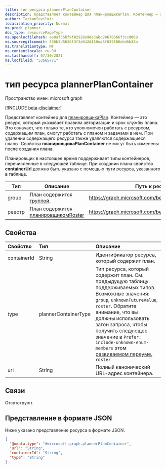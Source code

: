 ```yaml
---
title: тип ресурса plannerPlanContainer
description: Представляет контейнер для планировщикаPlan. Контейнер — это ресурс, который указывает правила авторизации и срок службы плана.
author: TarkanSevilmis
localization_priority: Normal
ms.prod: planner
doc_type: resourcePageType
ms.openlocfilehash: ea0af35bf9f82928e9da3abc90670566f3cc0869
ms.sourcegitcommit: 596b3d5636f3f3e042d180ea8f039f00ebd6b38a
ms.translationtype: MT
ms.contentlocale: ru-RU
ms.lasthandoff: 07/30/2021
ms.locfileid: "53665771"
---
```

# <a name="plannerplancontainer-resource-type"></a>тип ресурса plannerPlanContainer

Пространство имен: microsoft.graph

[!INCLUDE [beta-disclaimer](../../includes/beta-disclaimer.md)]

Представляет контейнер для [планировщикаPlan](plannerPlan.md). Контейнер — это ресурс, который указывает правила авторизации и срок службы плана. Это означает, что только те, кто уполномочен работать с ресурсом, содержащим план, смогут работать с планом и задачами в нем. При удалении содержащего ресурса также удаляются содержащиеся планы. Свойства **планировщикаPlanContainer** не могут быть изменены после создания плана.

Планировщик в настоящее время поддерживает типы контейнеров, перечисленные в следующей таблице. При создании плана свойство **containerUrl** должно быть указано с помощью пути ресурса, указанного в таблице.

|Тип|Описание|Путь к ресурсу|
|----|-----------|--------------------|
|group| План содержится [группой](group.md).| https://graph.microsoft.com/beta/groups/&lt;id&gt;|
|реестр| План содержится [планировщикомRoster](plannerroster.md) | https://graph.microsoft.com/beta/planner/rosters/&lt;id&gt;|

## <a name="properties"></a>Свойства
|Свойство|Тип|Описание|
|:---|:---|:---|
|containerId|String|Идентификатор ресурса, который содержит план.|
|type|plannerContainerType| Тип ресурса, который содержит план. См. предыдущую таблицу поддерживаемых типов. Возможные значения: `group`, `unknownFutureValue`, `roster`. Обратите внимание, что вы должны использовать загон запроса, чтобы получить следующее значение в `Prefer: include-unknown-enum-members` этом [развиваемом переуме.](/graph/best-practices-concept#handling-future-members-in-evolvable-enumerations) `roster`|
|url|String|Полный канонический URL-адрес контейнера.|

## <a name="relationships"></a>Связи
Отсутствуют.

## <a name="json-representation"></a>Представление в формате JSON
Ниже указано представление ресурса в формате JSON.
<!-- {
  "blockType": "resource",
  "@odata.type": "microsoft.graph.plannerPlanContainer"
}
-->
``` json
{
  "@odata.type": "#microsoft.graph.plannerPlanContainer",
  "url": "String",
  "containerId": "String",
  "type": "String"
}
```

